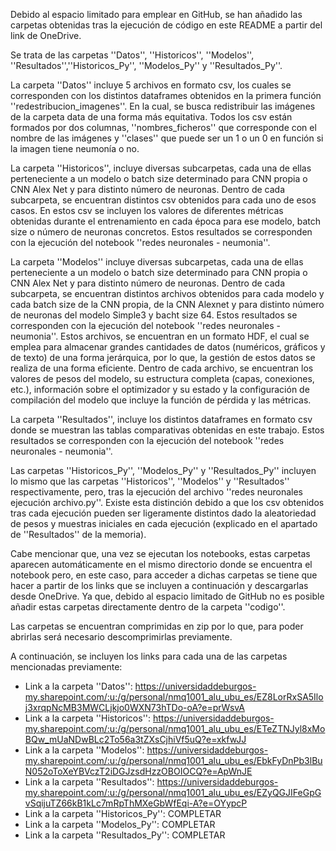 Debido al espacio limitado para emplear en GitHub, se han añadido las carpetas obtenidas tras la ejecución de código en este README a partir del link de OneDrive.

Se trata de las carpetas ''Datos'', ''Historicos'', ''Modelos'', ''Resultados'',''Historicos_Py'', ''Modelos_Py'' y ''Resultados_Py''.

La carpeta ''Datos'' incluye 5 archivos en formato csv, los cuales se corresponden con los distintos dataframes obtenidos en la primera función ''redestribucion_imagenes''. En la cual, se busca redistribuir las imágenes de la carpeta data de una forma más equitativa. Todos los csv están formados por dos columnas, ''nombres_ficheros'' que corresponde con el nombre de las imágenes y ''clases'' que puede ser un 1 o un 0 en función si la imagen tiene neumonía o no.

La carpeta ''Historicos'', incluye diversas subcarpetas, cada una de ellas perteneciente a un modelo o batch size determinado para CNN propia o CNN Alex Net y para distinto número de neuronas. Dentro de cada subcarpeta, se encuentran distintos csv obtenidos para cada uno de esos casos. En estos csv se incluyen los valores de diferentes métricas obtenidas durante el entrenamiento en cada época para ese modelo, batch size o número de neuronas concretos. Estos resultados se corresponden con la ejecución del notebook ''redes neuronales - neumonia''.

La carpeta ''Modelos'' incluye diversas subcarpetas, cada una de ellas perteneciente a un modelo o batch size determinado para CNN propia o CNN Alex Net y para distinto número de neuronas. Dentro de cada subcarpeta, se encuentran distintos archivos obtenidos para cada modelo y cada batch size de la CNN propia, de la CNN Alexnet y para distinto número de neuronas del modelo Simple3 y bacht size 64. Estos resultados se corresponden con la ejecución del notebook ''redes neuronales - neumonia''. Estos archivos, se encuentran en un formato HDF, el cual se emplea para almacenar grandes cantidades de datos (numéricos, gráficos y de texto) de una forma jerárquica, por lo que, la gestión de estos datos se realiza de una forma eficiente. Dentro de cada archivo, se encuentran los valores de pesos del modelo, su estructura completa (capas, conexiones, etc.), información sobre el optimizador y su estado y la configuración de compilación del modelo que incluye la función de pérdida y las métricas.

La carpeta ''Resultados'', incluye los distintos dataframes en formato csv donde se muestran las tablas comparativas obtenidas en este trabajo. Estos resultados se corresponden con la ejecución del notebook ''redes neuronales - neumonia''.

Las carpetas ''Historicos_Py'', ''Modelos_Py'' y ''Resultados_Py'' incluyen lo mismo que las carpetas ''Historicos'', ''Modelos'' y ''Resultados'' respectivamente, pero, tras la ejecución del archivo ''redes neuronales ejecución archivo.py''. Existe esta distinción debido a que los csv obtenidos tras cada ejecución pueden ser ligeramente distintos dado la aleatoriedad de pesos y muestras iniciales en cada ejecución (explicado en el apartado de ''Resultados'' de la memoria).

Cabe mencionar que, una vez se ejecutan los notebooks, estas carpetas aparecen automáticamente en el mismo directorio donde se encuentra el notebook pero, en este caso, para acceder a dichas carpetas se tiene que hacer a partir de los links que se incluyen a continuación y descargarlas desde OneDrive. Ya que, debido al espacio limitado de GitHub no es posible añadir estas carpetas directamente dentro de la carpeta ''codigo''.

Las carpetas se encuentran comprimidas en zip por lo que, para poder abrirlas será necesario descomprimirlas previamente.

A continuación, se incluyen los links para cada una de las carpetas mencionadas previamente:
-	Link a la carpeta ''Datos'': https://universidaddeburgos-my.sharepoint.com/:u:/g/personal/nmq1001_alu_ubu_es/EZ8LorRxSA5Iloj3xrqpNcMB3MWCLjkjo0WXN73hTDo-oA?e=prWsvA
-	Link a la carpeta ''Historicos'': https://universidaddeburgos-my.sharepoint.com/:u:/g/personal/nmq1001_alu_ubu_es/ETeZTNJyl8xMoBQw_mUaNDwBLc2To56a3tZXsCjhiVf5uQ?e=xkfwJJ
-	Link a la carpeta ''Modelos'': https://universidaddeburgos-my.sharepoint.com/:u:/g/personal/nmq1001_alu_ubu_es/EbkFyDnPb3lBuN052oToXeYBVczT2iDGJzsdHzzOBOIOCQ?e=ApWnJE
-	Link a la carpeta ''Resultados'': https://universidaddeburgos-my.sharepoint.com/:u:/g/personal/nmq1001_alu_ubu_es/EZyQGJIFeGpGvSqijuTZ66kB1kLc7mRpThMXeGbWfEqi-A?e=OYypcP
-	Link a la carpeta ''Historicos_Py'': COMPLETAR
-	Link a la carpeta ''Modelos_Py'': COMPLETAR
-	Link a la carpeta ''Resultados_Py'': COMPLETAR
